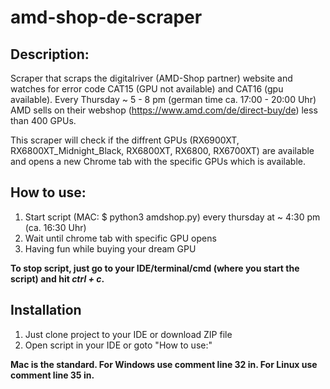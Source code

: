 # amd-shop-de-scraper

## Description:
Scraper that scraps the digitalriver (AMD-Shop partner) website and watches for error code CAT15 (GPU not available) and CAT16 (gpu available).
Every Thursday ~ 5 - 8 pm (german time ca. 17:00 - 20:00 Uhr) AMD sells on their webshop (https://www.amd.com/de/direct-buy/de) less than 400 GPUs.

This scraper will check if the diffrent GPUs (RX6900XT, RX6800XT_Midnight_Black, RX6800XT, RX6800, RX6700XT) are available and opens a new Chrome tab with the specific GPUs which is available.

## How to use:
1. Start script (MAC: $ python3 amdshop.py) every thursday at ~ 4:30 pm (ca. 16:30 Uhr)
2. Wait until chrome tab with specific GPU opens
3. Having fun while buying your dream GPU

**To stop script, just go to your IDE/terminal/cmd (where you start the script) and hit *ctrl + c*.**

## Installation
1. Just clone project to your IDE or download ZIP file
2. Open script in your IDE or goto "How to use:"

**Mac is the standard.
For Windows use comment line 32 in.
For Linux use comment line 35 in.**
